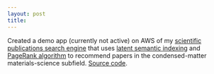 ```yaml
---
layout: post
title: 
---
```


Created a demo app (currently not active) on AWS of my [scientific publications search engine](https://docs.google.com/presentation/d/1CeH6sUAkqVQmRL3qRiiW-RTbA3sPCZrlAuIMxgwM5f4/edit#slide=id.g1378c875a2_0_0)
that uses [latent semantic indexing](https://en.wikipedia.org/wiki/Latent_semantic_analysis) 
and [PageRank algorithm](https://en.wikipedia.org/wiki/PageRank)
to recommend papers in the condensed-matter materials-science subfield.
[Source code](https://github.com/lpalova/scientific_publications_search_engine).
